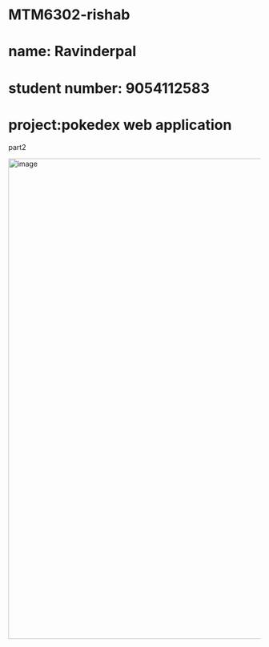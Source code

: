 # MTM6302-rishab
# name: Ravinderpal
# student number: 9054112583
# project:pokedex web application

part2

<img width="959" alt="image" src="https://github.com/rishv97790/MTM6302-rishab/assets/138967300/8dce81cf-3a85-4918-a006-70a6248076f6">
